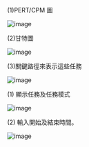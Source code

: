 (1)PERT/CPM 圖

![image](https://github.com/user-attachments/assets/fc4a6b7d-a542-4802-9722-f7e707ef9f38)

(2)甘特圖

![image](https://github.com/user-attachments/assets/6b015669-6a65-4d32-8994-b5d51f4cd28f)

(3)關鍵路徑來表示這些任務

![image](https://github.com/user-attachments/assets/8d493603-3036-47b2-8133-80d1bf322be3)

(1) 顯示任務及任務模式

![image](https://github.com/user-attachments/assets/f0ad785b-e3c0-468a-b124-cfa4c6fd83a4)

(2) 輸入開始及結束時間。

![image](https://github.com/user-attachments/assets/4bdbb2b0-7b1a-4f55-b54b-c0edc2f1db73)
